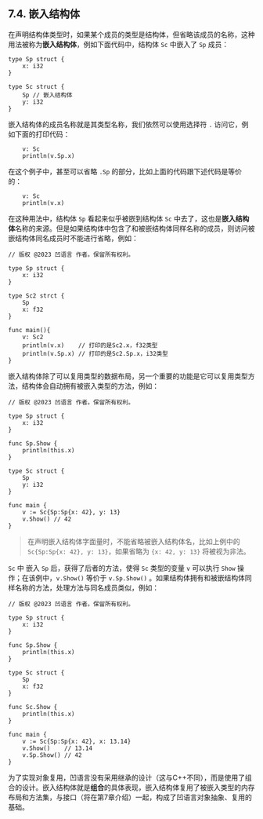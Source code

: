 ## 7.4. 嵌入结构体

在声明结构体类型时，如果某个成员的类型是结构体，但省略该成员的名称，这种用法被称为**嵌入结构体**，例如下面代码中，结构体 `Sc` 中嵌入了 `Sp` 成员：
```wa
type Sp struct {
    x: i32
}

type Sc struct {
    Sp // 嵌入结构体
    y: i32
}
```

嵌入结构体的成员名称就是其类型名称，我们依然可以使用选择符 `.` 访问它，例如下面的打印代码：
```wa
    v: Sc
    println(v.Sp.x)
```

在这个例子中，甚至可以省略 `.Sp` 的部分，比如上面的代码跟下述代码是等价的：
```wa
    v: Sc
    println(v.x)
```

在这种用法中，结构体 `Sp` 看起来似乎被嵌到结构体 `Sc` 中去了，这也是**嵌入结构体**名称的来源。但是如果结构体中包含了和被嵌结构体同样名称的成员，则访问被嵌结构体同名成员时不能进行省略，例如：
```
// 版权 @2023 凹语言 作者。保留所有权利。

type Sp struct {
    x: i32
}

type Sc2 strct {
    Sp
    x: f32
}

func main(){
    v: Sc2
    println(v.x)    // 打印的是Sc2.x，f32类型
    println(v.Sp.x) // 打印的是Sc2.Sp.x，i32类型
}
```

嵌入结构体除了可以复用类型的数据布局，另一个重要的功能是它可以复用类型方法，结构体会自动拥有被嵌入类型的方法，例如：
```wa
// 版权 @2023 凹语言 作者。保留所有权利。

type Sp struct {
    x: i32
}

func Sp.Show {
    println(this.x)
}

type Sc struct {
    Sp
    y: i32
}

func main {
    v := Sc{Sp:Sp{x: 42}, y: 13}
    v.Show() // 42
}
```
> 在声明嵌入结构体字面量时，不能省略被嵌入结构体名，比如上例中的 `Sc{Sp:Sp{x: 42}, y: 13}`，如果省略为 `{x: 42, y: 13}` 将被视为非法。

`Sc` 中 嵌入 `Sp` 后，获得了后者的方法，使得 `Sc` 类型的变量 `v` 可以执行 `Show` 操作；在该例中，`v.Show()` 等价于 `v.Sp.Show()` 。如果结构体拥有和被嵌结构体同样名称的方法，处理方法与同名成员类似，例如：
```wa
// 版权 @2023 凹语言 作者。保留所有权利。

type Sp struct {
    x: i32
}

func Sp.Show {
    println(this.x)
}

type Sc struct {
    Sp
    x: f32
}

func Sc.Show {
    println(this.x)    
}

func main {
    v := Sc{Sp:Sp{x: 42}, x: 13.14}
    v.Show()    // 13.14
    v.Sp.Show() // 42
}
```

为了实现对象复用，凹语言没有采用继承的设计（这与C++不同），而是使用了组合的设计。嵌入结构体就是**组合**的具体表现，嵌入结构体复用了被嵌入类型的内存布局和方法集，与接口（将在第7章介绍）一起，构成了凹语言对象抽象、复用的基础。